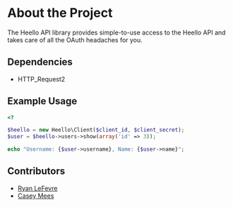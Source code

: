 # About the Project

The Heello API library provides simple-to-use access to the Heello API and takes care of all the OAuth headaches for you.

## Dependencies

* HTTP_Request2

## Example Usage

```php
<?

$heello = new Heello\Client($client_id, $client_secret);
$user = $heello->users->show(array('id' => 3));

echo "Username: {$user->username}, Name: {$user->name}";
```

## Contributors

* [Ryan LeFevre](http://heello.com/meltingice)
* [Casey Mees](http://heello.com/muzzlefur)